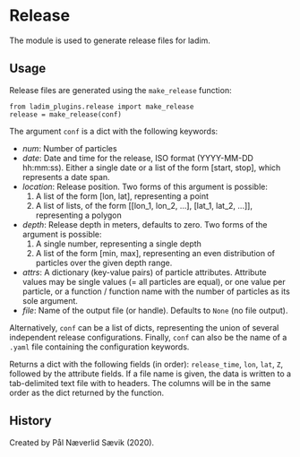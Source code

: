 # Release

The module is used to generate release files for ladim. 


## Usage

Release files are generated using the `make_release` function:

```
from ladim_plugins.release import make_release
release = make_release(conf)
```

The argument `conf` is a dict with the following keywords: 

-   *num*: Number of particles
-   *date*: Date and time for the release, ISO format (YYYY-MM-DD hh:mm:ss).
    Either a single date or a list of the form [start, stop], which represents
    a date span.
-   *location*: Release position. Two forms of this argument is possible:
    1.  A list of the form [lon, lat], representing a point
    2.  A list of lists, of the form [[lon_1, lon_2, ...], [lat_1, lat_2, ...]],
        representing a polygon
-   *depth*: Release depth in meters, defaults to zero. Two forms of the
    argument is possible:
    1.  A single number, representing a single depth
    2.  A list of the form [min, max], representing an even distribution of
        particles over the given depth range.
-   *attrs*: A dictionary (key-value pairs) of particle attributes. Attribute
    values may be single values (= all particles are equal), or one value per
    particle, or a function / function name with the number of particles as its
    sole argument.
-   *file*: Name of the output file (or handle). Defaults to `None` (no file
    output).

Alternatively, `conf` can be a list of dicts, representing the union of several
independent release configurations. Finally, `conf` can also be the name of a
`.yaml` file containing the configuration keywords.

Returns a dict with the following fields (in order): `release_time`, `lon`,
`lat`, `Z`, followed by the attribute fields. If a file name is given, the data
is written to a tab-delimited text file with to headers. The columns will be in
the same order as the dict returned by the function.

## History

Created by Pål Næverlid Sævik (2020).
